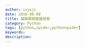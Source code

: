 ```yaml
---
author: ivyxjc
date: 2016-06-08
title: 猫眼票房数据获取
category: Python
tags: [python,spider,pythonspider]
keywords:
description:
---
```

